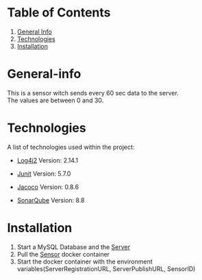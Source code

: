 # Table of Contents

1. [General Info](#general-info)
2. [Technologies](#technologies)
3. [Installation](#installation)

# General-info

This is a sensor witch sends every 60 sec data to the server.<br>
The values are between 0 and 30.



# Technologies

 A list of technologies used within the project:

* [Log4j2](https://logging.apache.org/log4j/2.x/) Version: 2.14.1

* [Junit](https://junit.org/junit5/) Version: 5.7.0

* [Jacoco](https://www.jacoco.org/jacoco/trunk/index.html) Version: 0.8.6

* [SonarQube](https://www.sonarqube.org/) Version: 8.8



# Installation

1. Start a MySQL Database and the [Server](inf-docker.fh-rosenheim.de/vv-inf-sose21/asbeckalexander/server)
2. Pull the [Sensor](inf-docker.fh-rosenheim.de/vv-inf-sose21/asbeckalexander/sensor) docker container
3. Start the docker container with the environment variables(ServerRegistrationURL, ServerPublishURL, SensorID)
